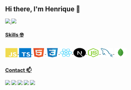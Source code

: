 ## Hi there, I'm Henrique 👋

 <div>
  <a href="https://github.com/brhcastro">
  <img height="180em" src="https://github-readme-stats.vercel.app/api?username=brhcastro&theme=blue-green"/>
  
  <img height="180em" src="https://github-readme-stats.vercel.app/api/top-langs/?username=brhcastro&layout=compact&theme=blue-green&langs_count=6"/>

</div>

 ### Skills 🤓
  
<div style="display: inline_block"><br>
  <img 
       align="center" 
       alt="Ricky-Js" 
       height="30" 
       title="JavaScript" 
       width="40" 
       src="https://raw.githubusercontent.com/devicons/devicon/master/icons/javascript/javascript-plain.svg" 
   />
  <img 
       align="center" 
       alt="Ricky-Ts" 
       height="30"
       title="TypeScript"
       width="40" 
       src="https://raw.githubusercontent.com/devicons/devicon/master/icons/typescript/typescript-plain.svg" 
   />
  <img 
       align="center" 
       alt="Ricky-HTML" height="30"
       title="HTML5"
       height="30"
       width="40" 
       src="https://raw.githubusercontent.com/devicons/devicon/master/icons/html5/html5-original.svg"
   />
  <img 
       align="center" 
       alt="Ricky-CSS"
       title="CSS3"
       height="30" 
       width="40" 
       src="https://raw.githubusercontent.com/devicons/devicon/master/icons/css3/css3-original.svg"
   />
  <img 
       align="center" 
       alt="Ricky-React"
       title="ReactJS"
       height="30" 
       width="40" 
       src="https://raw.githubusercontent.com/devicons/devicon/master/icons/react/react-original.svg"
   />
 <img 
       align="center" 
       alt="Ricky-Next"
       title="NextJS"
       height="30" 
       width="40" 
       src="https://raw.githubusercontent.com/devicons/devicon/master/icons/nextjs/nextjs-original.svg"
   />
  <img 
       align="center" 
       alt="Ricky-Nodejs"
       title="NodeJS"
       height="30" 
       width="40" 
       src="https://raw.githubusercontent.com/devicons/devicon/master/icons/nodejs/nodejs-original.svg"
   />
  <img 
       align="center" 
       alt="Ricky-MySQL" 
       title="MySQL"
       height="30" 
       width="40" 
       src="https://raw.githubusercontent.com/devicons/devicon/master/icons/mysql/mysql-original.svg"
   />
   <img 
       align="center" 
       alt="Ricky-MongoDB" 
       title="MongoDB"
       height="30" 
       width="40" 
       src="https://raw.githubusercontent.com/devicons/devicon/master/icons/mongodb/mongodb-original.svg"
   />
</div>
  
##

### Contact 📫
  
<div>
   <a href="https://www.linkedin.com/in/henrique-castro-a26504118/" target="_blank"><img src="https://img.shields.io/badge/-LinkedIn-%230077B5?style=for-the-badge&logo=linkedin&logoColor=white" target="_blank"></a>
  <a href="https://www.facebook.com/henrique.decastro.520" target="_blank"><img src="https://img.shields.io/badge/Facebook-1877F2?style=for-the-badge&logo=facebook&logoColor=white" target="_blank"></a>
  <a href="https://instagram.com/br_hcastro" target="_blank"><img src="https://img.shields.io/badge/-Instagram-%23E4405F?style=for-the-badge&logo=instagram&logoColor=white" target="_blank"></a>
  <a href="https://twitter.com/BrHCastro" target="_blank"><img src="https://img.shields.io/badge/Twitter-1DA1F2?style=for-the-badge&logo=twitter&logoColor=white" target="_blank"></a>
  <a href = "mailto:hendecastro@gmail.com"><img src="https://img.shields.io/badge/-Gmail-%23333?style=for-the-badge&logo=gmail&logoColor=white" target="_blank"></a>
</div>

